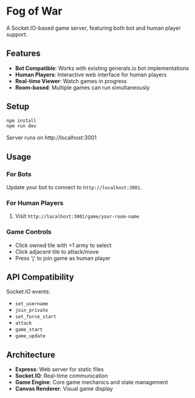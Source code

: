 # Fog of War

A Socket.IO-based game server, featuring both bot and human player support.

## Features

- **Bot Compatible**: Works with existing generals.io bot implementations
- **Human Players**: Interactive web interface for human players
- **Real-time Viewer**: Watch games in progress
- **Room-based**: Multiple games can run simultaneously

## Setup

```bash
npm install
npm run dev
```

Server runs on http://localhost:3001

## Usage

### For Bots
Update your bot to connect to `http://localhost:3001`.

### For Human Players
1. Visit `http://localhost:3001/game/your-room-name`

### Game Controls
- Click owned tile with >1 army to select
- Click adjacent tile to attack/move
- Press 'j' to join game as human player

## API Compatibility

Socket.IO events:
- `set_username`
- `join_private` 
- `set_force_start`
- `attack`
- `game_start`
- `game_update`

## Architecture

- **Express**: Web server for static files
- **Socket.IO**: Real-time communication
- **Game Engine**: Core game mechanics and state management
- **Canvas Renderer**: Visual game display